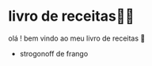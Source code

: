 # livro de receitas:man_cook:

olá ! bem vindo ao meu livro de receitas :wave:

- strogonoff de frango